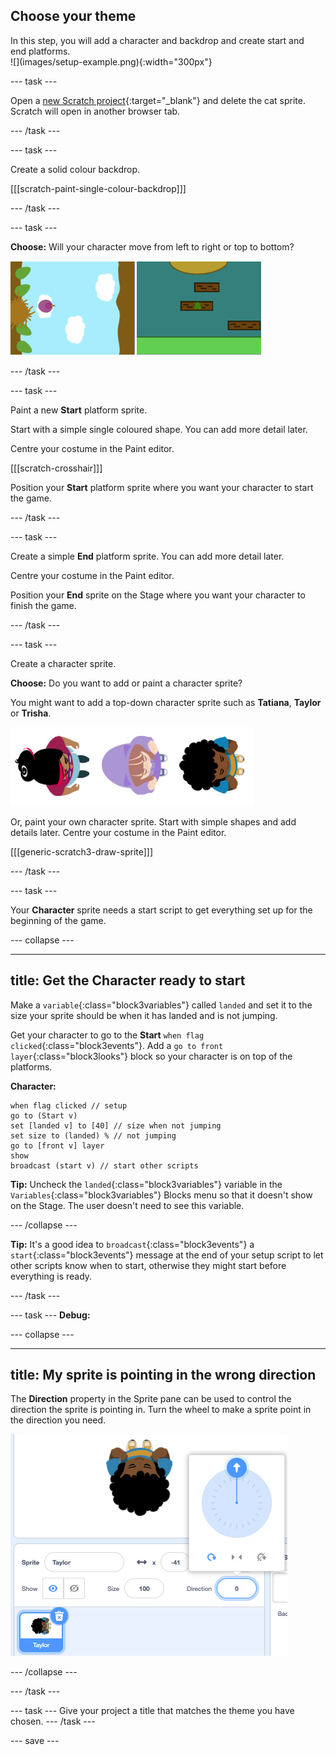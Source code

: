 ## Choose your theme

<div style="display: flex; flex-wrap: wrap">
<div style="flex-basis: 200px; flex-grow: 1; margin-right: 15px;">
In this step, you will add a character and backdrop and create start and end platforms. 
</div>
<div>
![](images/setup-example.png){:width="300px"}
</div>
</div>

--- task ---

Open a [new Scratch project](http://rpf.io/scratch-new){:target="_blank"} and delete the cat sprite. Scratch will open in another browser tab.

--- /task ---

--- task ---

Create a solid colour backdrop. 

[[[scratch-paint-single-colour-backdrop]]]

--- /task ---

--- task ---

**Choose:** Will your character move from left to right or top to bottom? 

![](images/direction-examples.png)

--- /task ---

--- task ---

Paint a new **Start** platform sprite. 

Start with a simple single coloured shape. You can add more detail later. 

Centre your costume in the Paint editor.

[[[scratch-crosshair]]]

Position your **Start** platform sprite where you want your character to start the game.

--- /task ---

--- task ---

Create a simple **End** platform sprite. You can add more detail later. 

Centre your costume in the Paint editor.

Position your **End** sprite on the Stage where you want your character to finish the game.

--- /task ---

--- task ---

Create a character sprite. 

**Choose:** Do you want to add or paint a character sprite? 

You might want to add a top-down character sprite such as **Tatiana**, **Taylor** or **Trisha**. 

![Image of the top down sprites available in scratch](images/top-down-sprites.png)

Or, paint your own character sprite. Start with simple shapes and add details later. Centre your costume in the Paint editor.

[[[generic-scratch3-draw-sprite]]]

--- /task ---

--- task ---

Your **Character** sprite needs a start script to get everything set up for the beginning of the game.

--- collapse ---

---
title: Get the Character ready to start
---

Make a `variable`{:class="block3variables"} called `landed` and set it to the size your sprite should be when it has landed and is not jumping.

Get your character to go to the **Start** `when flag clicked`{:class="block3events"}. Add a `go to front layer`{:class="block3looks"} block so your character is on top of the platforms. 

**Character:**

```blocks3
when flag clicked // setup
go to (Start v)
set [landed v] to [40] // size when not jumping
set size to (landed) % // not jumping
go to [front v] layer
show
broadcast (start v) // start other scripts
```

**Tip:** Uncheck the `landed`{:class="block3variables"} variable in the `Variables`{:class="block3variables"} Blocks menu so that it doesn't show on the Stage. The user doesn't need to see this variable.

--- /collapse ---

**Tip:** It's a good idea to `broadcast`{:class="block3events"} a `start`{:class="block3events"} message at the end of your setup script to let other scripts know when to start, otherwise they might start before everything is ready.

--- /task ---

--- task ---
**Debug:**

--- collapse ---

---
title: My sprite is pointing in the wrong direction
---

The **Direction** property in the Sprite pane can be used to control the direction the sprite is pointing in. Turn the wheel to make a sprite point in the direction you need. 

![The sprite pane with direction property selected. A pop up menu is shown with a direction wheel used for adjusting the direction the sprite is pointing.](images/direction-property.png)

--- /collapse ---

--- /task ---

--- task ---
Give your project a title that matches the theme you have chosen.
--- /task ---

--- save ---
